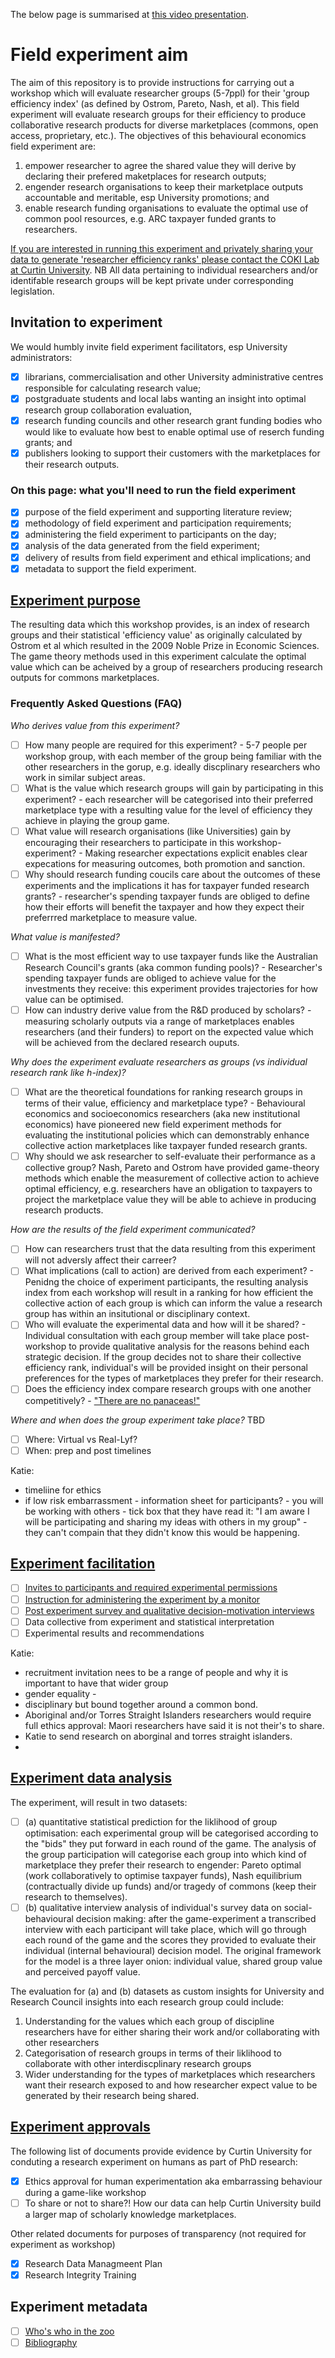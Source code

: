 The below page is summarised at [this video presentation](https://echo360.net.au/media/88ed2c77-a679-43a7-b39c-5f935a2a8293/public).

# Field experiment aim
The aim of this repository is to provide instructions for carrying out a workshop which will evaluate researcher groups (5-7ppl) for their 'group efficiency index' (as defined by Ostrom, Pareto, Nash, et al).  This field experiment will evaluate research groups for their efficiency to produce collaborative research products for diverse marketplaces (commons, open access, proprietary, etc.). The objectives of this behavioural economics field experiment are:
  1. empower researcher to agree the shared value they will derive by declaring their prefered maketplaces for research outputs;
  2. engender research organisations to keep their marketplace outputs accountable and meritable, esp University promotions; and
  3. enable research funding organisations to evaluate the optimal use of common pool resources, e.g. ARC taxpayer funded grants to researchers.  

[If you are interested in running this experiment and privately sharing your data to generate 'researcher efficiency ranks' please contact the COKI Lab at Curtin University](https://github.com/david-flanders-tuke/PhD/blob/main/about.md).  NB All data pertaining to individual researchers and/or identifable research groups will be kept private under corresponding legislation.

## Invitation to experiment
We would humbly invite field experiment facilitators, esp University administrators:
 - [x] librarians, commercialisation and other University administrative centres responsible for calculating research value;
 - [x] postgraduate students and local labs wanting an insight into optimal research group collaboration evaluation,
 - [x] research funding councils and other research grant funding bodies who would like to evaluate how best to enable optimal use of reserch funding grants; and
 - [x] publishers looking to support their customers with the marketplaces for their research outputs.

### On this page: what you'll need to run the field experiment
 - [x] purpose of the field experiment and supporting literature review;
 - [x] methodology of field experiment and participation requirements;
 - [x] administering the field experiment to participants on the day; 
 - [x] analysis of the data generated from the field experiment;
 - [x] delivery of results from field experiment and ethical implications; and
 - [x] metadata to support the field experiment.

## [Experiment purpose](https://github.com/david-flanders-tuke/PhD/blob/main/theory.md)
The resulting data which this workshop provides, is an index of research groups and their statistical 'efficiency value' as originally calculated by Ostrom et al which resulted in the 2009 Noble Prize in Economic Sciences.  The game theory methods used in this experiment calculate the optimal value which can be acheived by a group of researchers producing research outputs for commons marketplaces.

### Frequently Asked Questions (FAQ)
*Who derives value from this experiment?*
 - [ ] How many people are required for this experiment? - 5-7 people per workshop group, with each member of the group being familiar with the other researchers in the gorup, e.g. ideally discplinary researchers who work in similar subject areas.
 - [ ] What is the value which research groups will gain by participating in this experiment? - each researcher will be categorised into their preferred marketplace type with a resulting value for the level of efficiency they achieve in playing the group game.
 - [ ] What value will research organisations (like Universities) gain by encouraging their researchers to participate in this workshop-experiment? - Making researcher expectations explicit enables clear expecations for measuring outcomes, both promotion and sanction.
 - [ ] Why should research funding coucils care about the outcomes of these experiments and the implications it has for taxpayer funded research grants? - researcher's spending taxpayer funds are obliged to define how their efforts will benefit the taxpayer and how they expect their preferrred marketplace to measure value.

*What value is manifested?*
 - [ ] What is the most efficient way to use taxpayer funds like the Australian Research Council's grants (aka common funding pools)? - Researcher's spending taxpayer funds are obliged to achieve value for the investments they receive: this experiment provides trajectories for how value can be optimised.
 - [ ] How can industry derive value from the R&D produced by scholars? - measuring scholarly outputs via a range of marketplaces enables researchers (and their funders) to report on the expected value which will be achieved from the declared research ouputs.

*Why does the experiment evaluate researchers as groups (vs individual research rank like h-index)?*
 - [ ] What are the theoretical foundations for ranking research groups in terms of their value, efficiency and marketplace type? - Behavioural economics and socioeconomics researchers (aka new institutional economics) have pioneered new field experiment methods for evaluating the institutional policies which can demonstrably enhance collective action marketplaces like taxpayer funded research grants.
 - [ ] Why should we ask researcher to self-evaluate their performance as a collective group?  Nash, Pareto and Ostrom have provided game-theory methods which enable the measurement of collective action to achieve optimal efficiency, e.g. researchers have an obligation to taxpayers to project the marketplace value they will be able to achieve in producing research products.

*How are the results of the field experiment communicated?* 
 - [ ] How can researchers trust that the data resulting from this experiment will not adversly affect their carreer?
 - [ ] What implications (call to action) are derived from each experiment? - Penidng the choice of experiment participants, the resulting analysis index from each workshop will result in a ranking for how efficient the collective action of each group is which can inform the value a research group has within an insitutional or disciplinary context.
 - [ ] Who will evaluate the experimental data and how will it be shared? - Individual consultation with each group member will take place post-workshop to provide qualitative analysis for the reasons behind each strategic decision.  If the group decides not to share their collective efficiency rank, individual's will be provided insight on their personal preferences for the types of marketplaces they prefer for their research.
 - [ ] Does the efficiency index compare research groups with one another competitively? - ["There are no panaceas!"](https://www.pnas.org/content/104/39/15181)

*Where and when does the group experiment take place?*
TBD
 - [ ] Where: Virtual vs Real-Lyf?
 - [ ] When: prep and post timelines

Katie:
 - timeliine for ethics
 - if low risk embarrassment - information sheet for participants? - you will be working with others - tick box that they have read it: "I am aware I will be participating and sharing my ideas with others in my group" - they can't compain that they didn't know this would be happening.

## [Experiment facilitation](https://github.com/david-flanders-tuke/PhD/blob/main/methodology.md)
 - [ ] [Invites to participants and required experimental permissions](https://github.com/david-flanders-tuke/PhD/blob/main/participants.md)
 - [ ] [Instruction for administering the experiment by a monitor](https://github.com/david-flanders-tuke/PhD/blob/main/instructions-experiment.md)
 - [ ] [Post experiment survey and qualitative decision-motivation interviews](https://github.com/david-flanders-tuke/PhD/blob/main/evaluation-framework_experiment.md)
 - [ ] Data collective from experiment and statistical interpretation
 - [ ] Experimental results and recommendations

Katie:
 - recruitment invitation nees to be a range of people and why it is important to have that wider group 
 - gender equality - 
 - disciplinary but bound together around a common bond.
 - Aboriginal and/or Torres Straight Islanders researchers would require full ethics approval: Maori researchers have said it is not their's to share.
 - Katie to send research on aborginal and torres straight islanders.
 - 

## [Experiment data analysis](https://github.com/david-flanders-tuke/PhD/blob/main/dataset.md)
The experiment, will result in two datasets: 
 - [ ] (a) quantitative statistical prediction for the liklihood of group optimisation: each experimental group will be categorised according to the "bids" they put forward in each round of the game. The analysis of the group participation will categorise each group into which kind of marketplace they prefer their research to engender: Pareto optimal (work collaboratively to optimise taxpayer funds), Nash equilibrium (contractually divide up funds) and/or tragedy of commons (keep their research to themselves).
 - [ ] (b) qualitative interview analysis of individual's survey data on social-behavioural decision making: after the game-experiment a transcribed interview with each participant will take place, which will go through each round of the game and the scores they provided to evaluate their individual (internal behavioural) decision model. The original framework for the model is a three layer onion: individual value, shared group value and perceived payoff value. 

The evaluation for (a) and (b) datasets as custom insights for University and Research Council insights into each research group could include:
 1. Understanding for the values which each group of discipline researchers have for either sharing their work and/or collaborating with other researchers
 2. Categorisation of research groups in terms of their liklihood to collaborate with other interdiscplinary research groups
 3. Wider understanding for the types of marketplaces which researchers want their research exposed to and how researcher expect value to be generated by their research being shared.

## [Experiment approvals](https://github.com/david-flanders-tuke/PhD/blob/main/ethic.md)
The following list of documents provide evidence by Curtin University for conduting a research experiment on humans as part of PhD research:
 - [x] Ethics approval for human experimentation aka embarrassing behaviour during a game-like workshop
 - [ ] To share or not to share?!  How our data can help Curtin University build a larger map of scholarly knowledge marketplaces.

Other related documents for purposes of transparency (not required for experiment as workshop)
 - [x] Research Data Managmeent Plan
 - [x] Research Integrity Training

## Experiment metadata
 - [ ] [Who's who in the zoo](https://github.com/david-flanders-tuke/PhD/blob/main/about.md)
 - [ ] [Bibliography](https://github.com/david-flanders-tuke/PhD/blob/main/bibliography.md)

